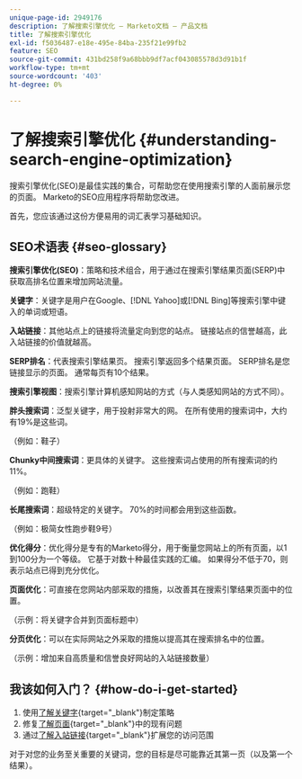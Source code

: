 ```yaml
---
unique-page-id: 2949176
description: 了解搜索引擎优化 — Marketo文档 — 产品文档
title: 了解搜索引擎优化
exl-id: f5036487-e18e-495e-84ba-235f21e99fb2
feature: SEO
source-git-commit: 431bd258f9a68bbb9df7acf043085578d3d91b1f
workflow-type: tm+mt
source-wordcount: '403'
ht-degree: 0%

---
```


# 了解搜索引擎优化 {#understanding-search-engine-optimization}

搜索引擎优化(SEO)是最佳实践的集合，可帮助您在使用搜索引擎的人面前展示您的页面。 Marketo的SEO应用程序将帮助您改进。

首先，您应该通过这份方便易用的词汇表学习基础知识。

## SEO术语表 {#seo-glossary}

**搜索引擎优化(SEO)**：策略和技术组合，用于通过在搜索引擎结果页面(SERP)中获取高排名位置来增加网站流量。

**关键字**：关键字是用户在Google、[!DNL Yahoo]或[!DNL Bing]等搜索引擎中键入的单词或短语。

**入站链接**：其他站点上的链接将流量定向到您的站点。 链接站点的信誉越高，此入站链接的价值就越高。

**SERP排名**：代表搜索引擎结果页。 搜索引擎返回多个结果页面。 SERP排名是您链接显示的页面。 通常每页有10个结果。

**搜索引擎视图**：搜索引擎计算机感知网站的方式（与人类感知网站的方式不同）。

**胖头搜索词**：泛型关键字，用于投射非常大的网。 在所有使用的搜索词中，大约有19%是这些词。

（例如：鞋子）

**Chunky中间搜索词**：更具体的关键字。 这些搜索词占使用的所有搜索词的约11%。

（例如：跑鞋）

**长尾搜索词**：超级特定的关键字。 70%的时间都会用到这些函数。

（例如：极简女性跑步鞋9号）

**优化得分**：优化得分是专有的Marketo得分，用于衡量您网站上的所有页面，以1到100分为一个等级。 它基于对数十种最佳实践的汇编。 如果得分不低于70，则表示站点已得到充分优化。

**页面优化**：可直接在您网站内部采取的措施，以改善其在搜索引擎结果页面中的位置。

（示例：将关键字合并到页面标题中）

**分页优化**：可以在实际网站之外采取的措施以提高其在搜索排名中的位置。

（示例：增加来自高质量和信誉良好网站的入站链接数量）

## 我该如何入门？ {#how-do-i-get-started}

1. 使用[了解关键字](/help/marketo/product-docs/additional-apps/seo/keywords/seo-understanding-keywords.md){target="_blank"}制定策略
1. 修复[了解页面](/help/marketo/product-docs/additional-apps/seo/pages/seo-understanding-pages.md){target="_blank"}中的现有问题
1. 通过[了解入站链接](/help/marketo/product-docs/additional-apps/seo/inbound-links/seo-understanding-inbound-links.md){target="_blank"}扩展您的访问范围

对于对您的业务至关重要的关键词，您的目标是尽可能靠近其第一页（以及第一个结果）。

